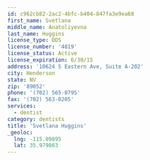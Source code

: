 ```yaml
---
id: c962cb82-2ac2-4bfc-b404-847fa3e9ea68
first_name: Svetlana
middle_name: Anatoliyevna
last_name: Huggins
license_type: DDS
license_number: '4819'
license_status: Active
license_expiration: 6/30/15
address: '10624 S Eastern Ave, Suite A-202'
city: Henderson
state: NV
zip: '89052'
phone: '(702) 565-0795'
fax: '(702) 563-0205'
services:
  - dentist
category: dentists
title: 'Svetlana Huggins'
_geoloc:
  lng: -115.09895
  lat: 35.979863
---
```

